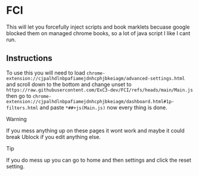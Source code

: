 # FCI
This will let you forcefully inject scripts and book marklets becuase google blocked them on managed chrome books, so a lot of java script I like I cant run.

## Instructions
To use this you will need to load `chrome-extension://cjpalhdlnbpafiamejdnhcphjbkeiagm/advanced-settings.html` and scroll down to the bottom and change unset to `https://raw.githubusercontent.com/ExC3-dev/FCI/refs/heads/main/Main.js` then go to `chrome-extension://cjpalhdlnbpafiamejdnhcphjbkeiagm/dashboard.html#1p-filters.html` and paste `*##+js(Main.js)` now every thing is done.

> [!WARNING]
> If you mess anything up on these pages it wont work and maybe it could break Ublock if you edit anything else.

> [!TIP]
> If you do mess up you can go to home and then settings and click the reset setting.
